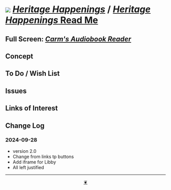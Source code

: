 # [![](https://pushme-pullyou.github.io/assets/svg/mark-github.svg )](https://github.com/heritage-happenings/heritage-happenings.github.io "Source code on GitHub" ) [_Heritage Happenings_]( https://heritage-happenings.github.io/ "Home page" ) / [_Heritage Happenings_ Read Me]( https://heritage-happenings.github.io/#kiosk/README.md )


<!--@@@
<div class=iframe-resize ><iframe src=https://heritage-happenings.github.io/kisk height=100% width=100% ></iframe></div>
"_Carm's Audiobook Reader_" in a resizable window.
@@@-->

## Full Screen: [_Carm's Audiobook Reader_]( https://heritage-happenings.github.io/kisk )


## Concept


## To Do / Wish List


## Issues


## Links of Interest


## Change Log


### 2024-09-28

* version 2.0
* Change from links tp buttons
* Add iframe for Libby
* All left justified

***

<center title="Hello! Click me to go up to the top" ><a class=aDingbat href=javascript:window.scrollTo(0,0);> ❦ </a></center>

